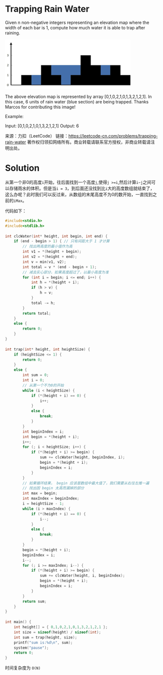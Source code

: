 # Trapping Rain Water

Given n non-negative integers representing an elevation map where the width of each bar is 1, compute how much water it is able to trap after raining.

![](rainwatertrap.png)


The above elevation map is represented by array [0,1,0,2,1,0,1,3,2,1,2,1]. In this case, 6 units of rain water (blue section) are being trapped. Thanks Marcos for contributing this image!

Example:

Input: [0,1,0,2,1,0,1,3,2,1,2,1]
Output: 6

来源：力扣（LeetCode）
链接：https://leetcode-cn.com/problems/trapping-rain-water
著作权归领扣网络所有。商业转载请联系官方授权，非商业转载请注明出处。



# Solution

从第一个非0的高度`i`开始，往后面找到一个高度`j`,使得`j >=i`,然后计算`i~j`之间可以存储雨水的体积。但是当`i = 3`，到后面还没找到比`i`大的高度数组就结束了，这么办呢？此时我们可以反过来，从数组的末尾高度不为0的数开始，一直找到之前的`iMax`。

代码如下：

```c
#include<stdio.h>
#include<stdlib.h>

int clcWater(int* height, int begin, int end) {
	if (end - begin > 1) { // 只有间距大于 1 才计算
		// 找出两高度的最小值作为高
		int v1 = *(height + begin);
		int v2 = *(height + end);
		int v = min(v1, v2);
		int total = v * (end - begin + 1);
		// 减去实心部分，如果高度超过了，以最小高度为准
		for (int i = begin; i <= end; i++) {
			int h = *(height + i);
			if (h > v) {
				h = v;
			}
			total -= h;
		}
		return total;
	}
	else {
		return 0;
	}
}

int trap(int* height, int heightSize) {
	if (heightSize <= 1) {
		return 0;
	}
	else {
		int sum = 0;
		int i = 0;
		// 从第一个不为0的开始
		while (i < heightSize) {
			if (*(height + i) == 0) {
				i++;
			}
			else {
				break;
			}
		}
		int beginIndex = i;
		int begin = *(height + i);
		i++;
		for (; i < heightSize; i++) {
			if (*(height + i) >= begin) {
				sum += clcWater(height, beginIndex, i);
				begin = *(height + i);
				beginIndex = i;
			}
		}
		// 如果循环结果， begin 应该是数组中最大值了，我们需要从右往左推一遍
		// 找出因 begin 太高而漏掉的部分
		int max = begin;
		int maxIndex = beginIndex;
		i = heightSize - 1;
		while (i > maxIndex) {
			if (*(height + i) == 0) {
				i--;
			}
			else {
				break;
			}
		}
		begin = *(height + i);
		beginIndex = i;
		i--;
		for (; i >= maxIndex; i--) {
			if (*(height + i) >= begin) {
				sum += clcWater(height, i, beginIndex);
				begin = *(height + i);
				beginIndex = i;
			}
		}
		return sum;
	}
}

int main() {
	int height[] = { 0,1,0,2,1,0,1,3,2,1,2,1 };
	int size = sizeof(height) / sizeof(int);
	int sum = trap(height, size);
	printf("sum is:%d\n", sum);
	system("pause");
	return 0;
}
```

时间复杂度为 `O(N)`